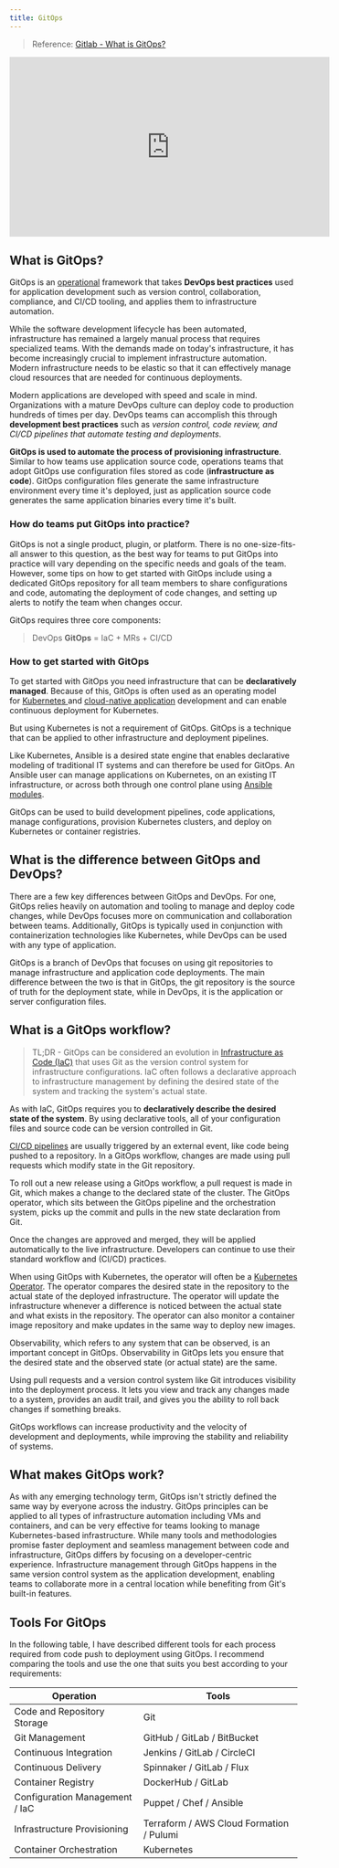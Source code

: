 ```yaml
---
title: GitOps
---
```


> Reference: [Gitlab - What is GitOps?](https://about.gitlab.com/topics/gitops/#what-is-git-ops)

<iframe width="560" height="315" src="https://www.youtube.com/embed/JtZfnrwOOAw" title="YouTube video player" frameborder="0" allow="accelerometer; autoplay; clipboard-write; encrypted-media; gyroscope; picture-in-picture" allowfullscreen></iframe>

## What is GitOps? 

GitOps is an [operational](https://about.gitlab.com/topics/ops/) framework that takes **DevOps best practices** used for application development such as version control, collaboration, compliance, and CI/CD tooling, and applies them to infrastructure automation.

While the software development lifecycle has been automated, infrastructure has remained a largely manual process that requires specialized teams. With the demands made on today's infrastructure, it has become increasingly crucial to implement infrastructure automation. Modern infrastructure needs to be elastic so that it can effectively manage cloud resources that are needed for continuous deployments.

Modern applications are developed with speed and scale in mind. Organizations with a mature DevOps culture can deploy code to production hundreds of times per day. DevOps teams can accomplish this through **development best practices** such as *version control, code review, and CI/CD pipelines that automate testing and deployments*.

**GitOps is used to automate the process of provisioning infrastructure**. Similar to how teams use application source code, operations teams that adopt GitOps use configuration files stored as code (**infrastructure as code**). GitOps configuration files generate the same infrastructure environment every time it's deployed, just as application source code generates the same application binaries every time it's built.

### How do teams put GitOps into practice? 

GitOps is not a single product, plugin, or platform. There is no one-size-fits-all answer to this question, as the best way for teams to put GitOps into practice will vary depending on the specific needs and goals of the team. However, some tips on how to get started with GitOps include using a dedicated GitOps repository for all team members to share configurations and code, automating the deployment of code changes, and setting up alerts to notify the team when changes occur.

GitOps requires three core components:

> DevOps **GitOps** = IaC + MRs + CI/CD

### How to get started with GitOps

To get started with GitOps you need infrastructure that can be **declaratively managed**. Because of this, GitOps is often used as an operating model for [Kubernetes ](https://www.redhat.com/en/topics/containers/what-is-kubernetes)and [cloud-native application](https://www.redhat.com/en/topics/cloud-native-apps) development and can enable continuous deployment for Kubernetes.

But using Kubernetes is not a requirement of GitOps. GitOps is a technique that can be applied to other infrastructure and deployment pipelines.   

Like Kubernetes, Ansible is a desired state engine that enables declarative modeling of traditional IT systems and can therefore be used for GitOps. An Ansible user can manage applications on Kubernetes, on an existing IT infrastructure, or across both through one control plane using [Ansible modules](https://docs.ansible.com/ansible/2.9/modules/modules_by_category.html).

GitOps can be used to build development pipelines, code applications, manage configurations, provision Kubernetes clusters, and deploy on Kubernetes or container registries.


## What is the difference between GitOps and DevOps? 

There are a few key differences between GitOps and DevOps. For one, GitOps relies heavily on automation and tooling to manage and deploy code changes, while DevOps focuses more on communication and collaboration between teams. Additionally, GitOps is typically used in conjunction with containerization technologies like Kubernetes, while DevOps can be used with any type of application.

GitOps is a branch of DevOps that focuses on using git repositories to manage infrastructure and application code deployments. The main difference between the two is that in GitOps, the git repository is the source of truth for the deployment state, while in DevOps, it is the application or server configuration files.



## What is a GitOps workflow?

> TL;DR - GitOps can be considered an evolution in [Infrastructure as Code (IaC)](https://www.redhat.com/en/topics/automation/what-is-infrastructure-as-code-iac) that uses Git as the version control system for infrastructure configurations. IaC often follows a declarative approach to infrastructure management by defining the desired state of the system and tracking the system's actual state.

As with IaC, GitOps requires you to **declaratively describe the desired state of the system**. By using declarative tools, all of your configuration files and source code can be version controlled in Git.

[CI/CD pipelines](https://www.redhat.com/en/topics/devops/what-cicd-pipeline) are usually triggered by an external event, like code being pushed to a repository. In a GitOps workflow, changes are made using pull requests which modify state in the Git repository. 

To roll out a new release using a GitOps workflow, a pull request is made in Git, which makes a change to the declared state of the cluster. The GitOps operator, which sits between the GitOps pipeline and the orchestration system, picks up the commit and pulls in the new state declaration from Git.  

Once the changes are approved and merged, they will be applied automatically to the live infrastructure. Developers can continue to use their standard workflow and (CI/CD) practices.

When using GitOps with Kubernetes, the operator will often be a [Kubernetes Operator](https://www.redhat.com/en/topics/containers/what-is-a-kubernetes-operator). The operator compares the desired state in the repository to the actual state of the deployed infrastructure. The operator will update the infrastructure whenever a difference is noticed between the actual state and what exists in the repository. The operator can also monitor a container image repository and make updates in the same way to deploy new images.

Observability, which refers to any system that can be observed, is an important concept in GitOps. Observability in GitOps lets you ensure that the desired state and the observed state (or actual state) are the same.

Using pull requests and a version control system like Git introduces visibility into the deployment process. It lets you view and track any changes made to a system, provides an audit trail, and gives you the ability to roll back changes if something breaks.

GitOps workflows can increase productivity and the velocity of development and deployments, while improving the stability and reliability of systems.

## What makes GitOps work?

As with any emerging technology term, GitOps isn't strictly defined the same way by everyone across the industry. GitOps principles can be applied to all types of infrastructure automation including VMs and containers, and can be very effective for teams looking to manage Kubernetes-based infrastructure. While many tools and methodologies promise faster deployment and seamless management between code and infrastructure, GitOps differs by focusing on a developer-centric experience. Infrastructure management through GitOps happens in the same version control system as the application development, enabling teams to collaborate more in a central location while benefiting from Git's built-in features.


## Tools For GitOps

In the following table, I have described different tools for each process required from code push to deployment using GitOps. I recommend comparing the tools and use the one that suits you best according to your requirements: 

| Operation                   | Tools      |
| --------------------------- | ---------- |
| Code and Repository Storage | Git        | 
| Git Management              | GitHub     / GitLab / BitBucket |
| Continuous Integration      | Jenkins    / GitLab / CircleCI |
| Continuous Delivery         | Spinnaker  / GitLab / Flux |
| Container Registry          | DockerHub  / GitLab |
| Configuration Management / IaC    | Puppet     / Chef / Ansible |
| Infrastructure Provisioning | Terraform  / AWS Cloud Formation / Pulumi |
| Container Orchestration     | Kubernetes |